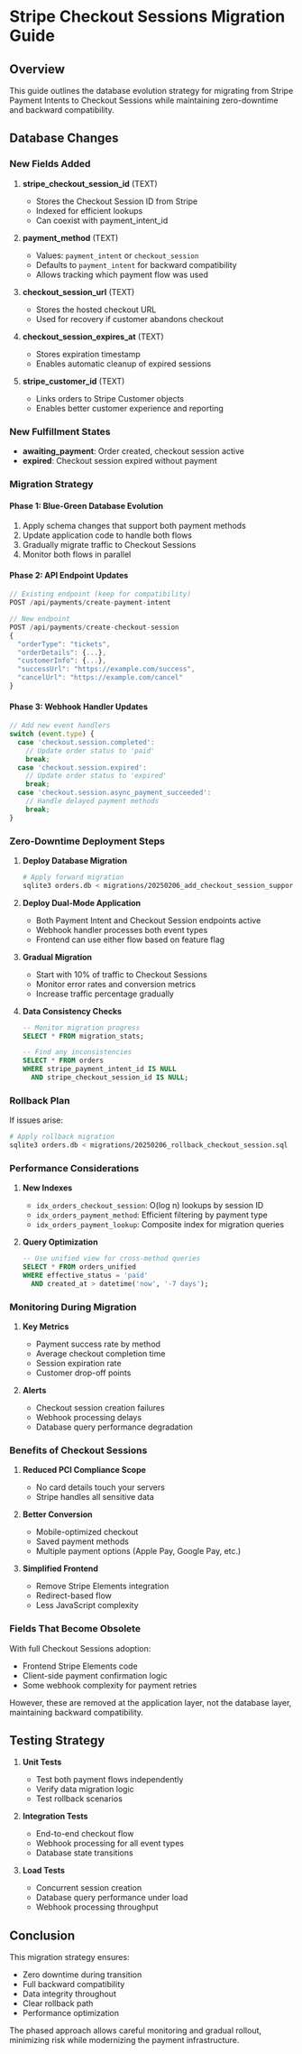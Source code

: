 # Stripe Checkout Sessions Migration Guide

## Overview

This guide outlines the database evolution strategy for migrating from Stripe Payment Intents to Checkout Sessions while maintaining zero-downtime and backward compatibility.

## Database Changes

### New Fields Added

1. **stripe_checkout_session_id** (TEXT)
   - Stores the Checkout Session ID from Stripe
   - Indexed for efficient lookups
   - Can coexist with payment_intent_id

2. **payment_method** (TEXT)
   - Values: `payment_intent` or `checkout_session`
   - Defaults to `payment_intent` for backward compatibility
   - Allows tracking which payment flow was used

3. **checkout_session_url** (TEXT)
   - Stores the hosted checkout URL
   - Used for recovery if customer abandons checkout

4. **checkout_session_expires_at** (TEXT)
   - Stores expiration timestamp
   - Enables automatic cleanup of expired sessions

5. **stripe_customer_id** (TEXT)
   - Links orders to Stripe Customer objects
   - Enables better customer experience and reporting

### New Fulfillment States

- **awaiting_payment**: Order created, checkout session active
- **expired**: Checkout session expired without payment

### Migration Strategy

#### Phase 1: Blue-Green Database Evolution
1. Apply schema changes that support both payment methods
2. Update application code to handle both flows
3. Gradually migrate traffic to Checkout Sessions
4. Monitor both flows in parallel

#### Phase 2: API Endpoint Updates

```javascript
// Existing endpoint (keep for compatibility)
POST /api/payments/create-payment-intent

// New endpoint
POST /api/payments/create-checkout-session
{
  "orderType": "tickets",
  "orderDetails": {...},
  "customerInfo": {...},
  "successUrl": "https://example.com/success",
  "cancelUrl": "https://example.com/cancel"
}
```

#### Phase 3: Webhook Handler Updates

```javascript
// Add new event handlers
switch (event.type) {
  case 'checkout.session.completed':
    // Update order status to 'paid'
    break;
  case 'checkout.session.expired':
    // Update order status to 'expired'
    break;
  case 'checkout.session.async_payment_succeeded':
    // Handle delayed payment methods
    break;
}
```

### Zero-Downtime Deployment Steps

1. **Deploy Database Migration**
   ```bash
   # Apply forward migration
   sqlite3 orders.db < migrations/20250206_add_checkout_session_support.sql
   ```

2. **Deploy Dual-Mode Application**
   - Both Payment Intent and Checkout Session endpoints active
   - Webhook handler processes both event types
   - Frontend can use either flow based on feature flag

3. **Gradual Migration**
   - Start with 10% of traffic to Checkout Sessions
   - Monitor error rates and conversion metrics
   - Increase traffic percentage gradually

4. **Data Consistency Checks**
   ```sql
   -- Monitor migration progress
   SELECT * FROM migration_stats;
   
   -- Find any inconsistencies
   SELECT * FROM orders 
   WHERE stripe_payment_intent_id IS NULL 
     AND stripe_checkout_session_id IS NULL;
   ```

### Rollback Plan

If issues arise:
```bash
# Apply rollback migration
sqlite3 orders.db < migrations/20250206_rollback_checkout_session.sql
```

### Performance Considerations

1. **New Indexes**
   - `idx_orders_checkout_session`: O(log n) lookups by session ID
   - `idx_orders_payment_method`: Efficient filtering by payment type
   - `idx_orders_payment_lookup`: Composite index for migration queries

2. **Query Optimization**
   ```sql
   -- Use unified view for cross-method queries
   SELECT * FROM orders_unified 
   WHERE effective_status = 'paid'
     AND created_at > datetime('now', '-7 days');
   ```

### Monitoring During Migration

1. **Key Metrics**
   - Payment success rate by method
   - Average checkout completion time
   - Session expiration rate
   - Customer drop-off points

2. **Alerts**
   - Checkout session creation failures
   - Webhook processing delays
   - Database query performance degradation

### Benefits of Checkout Sessions

1. **Reduced PCI Compliance Scope**
   - No card details touch your servers
   - Stripe handles all sensitive data

2. **Better Conversion**
   - Mobile-optimized checkout
   - Saved payment methods
   - Multiple payment options (Apple Pay, Google Pay, etc.)

3. **Simplified Frontend**
   - Remove Stripe Elements integration
   - Redirect-based flow
   - Less JavaScript complexity

### Fields That Become Obsolete

With full Checkout Sessions adoption:
- Frontend Stripe Elements code
- Client-side payment confirmation logic
- Some webhook complexity for payment retries

However, these are removed at the application layer, not the database layer, maintaining backward compatibility.

## Testing Strategy

1. **Unit Tests**
   - Test both payment flows independently
   - Verify data migration logic
   - Test rollback scenarios

2. **Integration Tests**
   - End-to-end checkout flow
   - Webhook processing for all event types
   - Database state transitions

3. **Load Tests**
   - Concurrent session creation
   - Database query performance under load
   - Webhook processing throughput

## Conclusion

This migration strategy ensures:
- Zero downtime during transition
- Full backward compatibility
- Data integrity throughout
- Clear rollback path
- Performance optimization

The phased approach allows careful monitoring and gradual rollout, minimizing risk while modernizing the payment infrastructure.